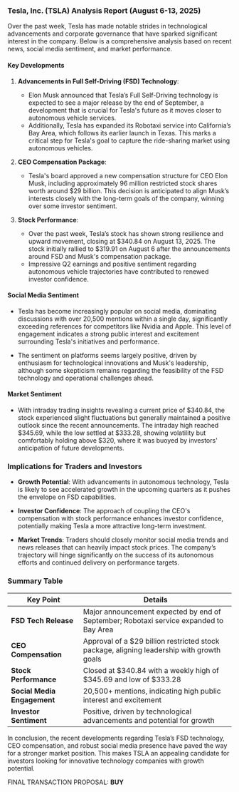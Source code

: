 ### Tesla, Inc. (TSLA) Analysis Report (August 6-13, 2025)

Over the past week, Tesla has made notable strides in technological advancements and corporate governance that have sparked significant interest in the company. Below is a comprehensive analysis based on recent news, social media sentiment, and market performance.

#### Key Developments

1. **Advancements in Full Self-Driving (FSD) Technology**:
   - Elon Musk announced that Tesla’s Full Self-Driving technology is expected to see a major release by the end of September, a development that is crucial for Tesla's future as it moves closer to autonomous vehicle services.
   - Additionally, Tesla has expanded its Robotaxi service into California’s Bay Area, which follows its earlier launch in Texas. This marks a critical step for Tesla's goal to capture the ride-sharing market using autonomous vehicles.

2. **CEO Compensation Package**:
   - Tesla's board approved a new compensation structure for CEO Elon Musk, including approximately 96 million restricted stock shares worth around $29 billion. This decision is anticipated to align Musk’s interests closely with the long-term goals of the company, winning over some investor sentiment.

3. **Stock Performance**:
   - Over the past week, Tesla’s stock has shown strong resilience and upward movement, closing at $340.84 on August 13, 2025. The stock initially rallied to $319.91 on August 6 after the announcements around FSD and Musk's compensation package.
   - Impressive Q2 earnings and positive sentiment regarding autonomous vehicle trajectories have contributed to renewed investor confidence.

#### Social Media Sentiment

- Tesla has become increasingly popular on social media, dominating discussions with over 20,500 mentions within a single day, significantly exceeding references for competitors like Nvidia and Apple. This level of engagement indicates a strong public interest and excitement surrounding Tesla's initiatives and performance.
  
- The sentiment on platforms seems largely positive, driven by enthusiasm for technological innovations and Musk's leadership, although some skepticism remains regarding the feasibility of the FSD technology and operational challenges ahead.

#### Market Sentiment

- With intraday trading insights revealing a current price of $340.84, the stock experienced slight fluctuations but generally maintained a positive outlook since the recent announcements. The intraday high reached $345.69, while the low settled at $333.28, showing volatility but comfortably holding above $320, where it was buoyed by investors' anticipation of future developments.

### Implications for Traders and Investors

- **Growth Potential**: With advancements in autonomous technology, Tesla is likely to see accelerated growth in the upcoming quarters as it pushes the envelope on FSD capabilities.
  
- **Investor Confidence**: The approach of coupling the CEO's compensation with stock performance enhances investor confidence, potentially making Tesla a more attractive long-term investment.
  
- **Market Trends**: Traders should closely monitor social media trends and news releases that can heavily impact stock prices. The company’s trajectory will hinge significantly on the success of its autonomous efforts and continued delivery on performance targets.

### Summary Table

| Key Point                                          | Details                                                                                  |
|----------------------------------------------------|------------------------------------------------------------------------------------------|
| **FSD Tech Release**                             | Major announcement expected by end of September; Robotaxi service expanded to Bay Area  |
| **CEO Compensation**                             | Approval of a $29 billion restricted stock package, aligning leadership with growth goals|
| **Stock Performance**                            | Closed at $340.84 with a weekly high of $345.69 and low of $333.28                      |
| **Social Media Engagement**                      | 20,500+ mentions, indicating high public interest and excitement                        |
| **Investor Sentiment**                           | Positive, driven by technological advancements and potential for growth                  |

In conclusion, the recent developments regarding Tesla’s FSD technology, CEO compensation, and robust social media presence have paved the way for a stronger market position. This makes TSLA an appealing candidate for investors looking for innovative technology companies with growth potential.

FINAL TRANSACTION PROPOSAL: **BUY**